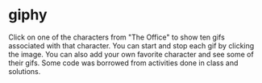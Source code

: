 # giphy


Click on one of the characters from "The Office" to show ten gifs associated with that character. You can start and stop each gif by clicking the image. You can also add your own favorite character and see some of their gifs. Some code was borrowed from activities done in class and solutions. 